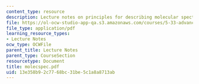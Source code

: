 ```yaml
---
content_type: resource
description: Lecture notes on principles for describing molecular spectroscopy.
file: https://ol-ocw-studio-app-qa.s3.amazonaws.com/courses/5-33-advanced-chemical-experimentation-and-instrumentation-fall-2007/13e358b92c7768bc31be5c1a8a8713ab_molecspec.pdf
file_type: application/pdf
learning_resource_types:
- Lecture Notes
ocw_type: OCWFile
parent_title: Lecture Notes
parent_type: CourseSection
resourcetype: Document
title: molecspec.pdf
uid: 13e358b9-2c77-68bc-31be-5c1a8a8713ab
---
```

